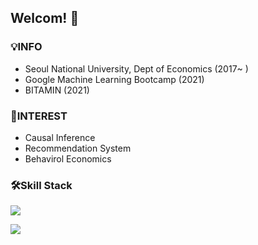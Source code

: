 ## Welcom! 👋

<!--
**Hoiin/Hoiin** is a ✨ _special_ ✨ repository because its `README.md` (this file) appears on your GitHub profile.

Here are some ideas to get you started:

- 🔭 I’m currently working on ...
- 🌱 I’m currently learning ...
- 👯 I’m looking to collaborate on ...
- 🤔 I’m looking for help with ...
- 💬 Ask me about ...
- 📫 How to reach me: ...
- 😄 Pronouns: ...
- ⚡ Fun fact: ...
-->

### 💡INFO
- Seoul National University, Dept of Economics (2017~ )
- Google Machine Learning Bootcamp (2021)
- BITAMIN (2021)

### 🤔INTEREST
- Causal Inference
- Recommendation System
- Behavirol Economics

### 🛠Skill Stack

<img src="https://img.shields.io/badge/Python-3766AB?style=flat-square&logo=Python&logoColor=white"/></a> 

<img src="https://img.shields.io/badge/Tensorflow-FFFF00?style=flat-square&logo=Tensorflow&logoColor=grey"/></a>
